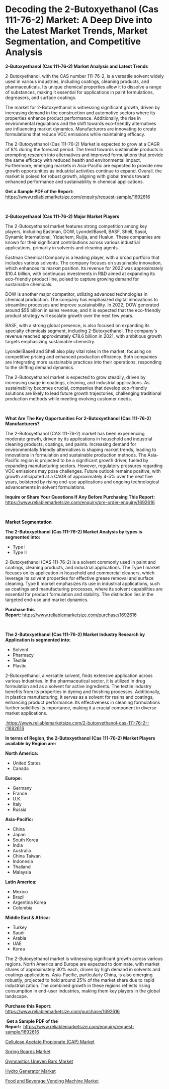 <p><h1>Decoding the 2-Butoxyethanol (Cas 111-76-2) Market: A Deep Dive into the Latest Market Trends, Market Segmentation, and Competitive Analysis</h1></p><p><strong>2-Butoxyethanol (Cas 111-76-2) Market Analysis and Latest Trends</strong></p>
<p><p>2-Butoxyethanol, with the CAS number 111-76-2, is a versatile solvent widely used in various industries, including coatings, cleaning products, and pharmaceuticals. Its unique chemical properties allow it to dissolve a range of substances, making it essential for applications in paint formulations, degreasers, and surface coatings.</p><p>The market for 2-Butoxyethanol is witnessing significant growth, driven by increasing demand in the construction and automotive sectors where its properties enhance product performance. Additionally, the rise in environmental regulations and the shift towards eco-friendly alternatives are influencing market dynamics. Manufacturers are innovating to create formulations that reduce VOC emissions while maintaining efficacy.</p><p>The 2-Butoxyethanol (Cas 111-76-2) Market is expected to grow at a CAGR of 8% during the forecast period. The trend towards sustainable products is prompting research into alternatives and improved formulations that provide the same efficacy with reduced health and environmental impact. Furthermore, emerging markets in Asia-Pacific are expected to provide new growth opportunities as industrial activities continue to expand. Overall, the market is poised for robust growth, aligning with global trends toward enhanced performance and sustainability in chemical applications.</p></p>
<p><strong>Get a Sample PDF of the Report:&nbsp;</strong> <a href="https://www.reliablemarketsize.com/enquiry/request-sample/1692616?utm_campaign=1564&utm_medium=2&utm_source=Github&utm_content=ia&utm_term=20102024&utm_id=2-butoxyethanol-cas-111-76-2">https://www.reliablemarketsize.com/enquiry/request-sample/1692616</a></p>
<p>&nbsp;</p>
<p><strong>2-Butoxyethanol (Cas 111-76-2) Major Market Players</strong></p>
<p><p>The 2-Butoxyethanol market features strong competition among key players, including Eastman, DOW, LyondellBasell, BASF, Shell, Sasol, Dynamic International, Yidachem, Ruijia, and Hualun. These companies are known for their significant contributions across various industrial applications, primarily in solvents and cleaning agents.</p><p>Eastman Chemical Company is a leading player, with a broad portfolio that includes various solvents. The company focuses on sustainable innovation, which enhances its market position. Its revenue for 2022 was approximately $10.4 billion, with continuous investments in R&D aimed at expanding its eco-friendly product line, poised to capture growing demand for sustainable chemicals.</p><p>DOW is another major competitor, utilizing advanced technologies in chemical production. The company has emphasized digital innovations to streamline processes and improve sustainability. In 2022, DOW generated around $55 billion in sales revenue, and it is expected that the eco-friendly product strategy will escalate growth over the next few years.</p><p>BASF, with a strong global presence, is also focused on expanding its specialty chemicals segment, including 2-Butoxyethanol. The company's revenue reached approximately €78.6 billion in 2021, with ambitious growth targets emphasizing sustainable chemistry. </p><p>LyondellBasell and Shell also play vital roles in the market, focusing on competitive pricing and enhanced production efficiency. Both companies are integrating more sustainable practices into their operations, responding to the shifting demand dynamics. </p><p>The 2-Butoxyethanol market is expected to grow steadily, driven by increasing usage in coatings, cleaning, and industrial applications. As sustainability becomes crucial, companies that develop eco-friendly solutions are likely to lead future growth trajectories, challenging traditional production methods while meeting evolving customer needs.</p></p>
<p>&nbsp;</p>
<p><strong>What Are The Key Opportunities For 2-Butoxyethanol (Cas 111-76-2) Manufacturers?</strong></p>
<p><p>The 2-Butoxyethanol (CAS 111-76-2) market has been experiencing moderate growth, driven by its applications in household and industrial cleaning products, coatings, and paints. Increasing demand for environmentally friendly alternatives is shaping market trends, leading to innovations in formulation and sustainable production methods. The Asia-Pacific region is projected to be a significant growth driver, fueled by expanding manufacturing sectors. However, regulatory pressures regarding VOC emissions may pose challenges. Future outlook remains positive, with growth anticipated at a CAGR of approximately 4-5% over the next five years, bolstered by rising end-use applications and ongoing technological advancements in solvent formulations.</p></p>
<p><strong>Inquire or Share Your Questions If Any Before Purchasing This Report:</strong> <a href="https://www.reliablemarketsize.com/enquiry/pre-order-enquiry/1692616?utm_campaign=1564&utm_medium=2&utm_source=Github&utm_content=ia&utm_term=20102024&utm_id=2-butoxyethanol-cas-111-76-2">https://www.reliablemarketsize.com/enquiry/pre-order-enquiry/1692616</a></p>
<p>&nbsp;</p>
<p><strong>Market Segmentation</strong></p>
<p><strong>The 2-Butoxyethanol (Cas 111-76-2) Market Analysis by types is segmented into:</strong></p>
<p><ul><li>Type I</li><li>Type II</li></ul></p>
<p><p>2-Butoxyethanol (CAS 111-76-2) is a solvent commonly used in paint and coatings, cleaning products, and industrial applications. The Type I market focuses on its application in household and commercial cleaners, which leverage its solvent properties for effective grease removal and surface cleaning. Type II market emphasizes its use in industrial applications, such as coatings and manufacturing processes, where its solvent capabilities are essential for product formulation and stability. The distinction lies in the targeted end-use and market dynamics.</p></p>
<p><strong>Purchase this Report:&nbsp;</strong><a href="https://www.reliablemarketsize.com/purchase/1692616?utm_campaign=1564&utm_medium=2&utm_source=Github&utm_content=ia&utm_term=20102024&utm_id=2-butoxyethanol-cas-111-76-2">https://www.reliablemarketsize.com/purchase/1692616</a></p>
<p>&nbsp;</p>
<p><strong>The 2-Butoxyethanol (Cas 111-76-2) Market Industry Research by Application is segmented into:</strong></p>
<p><ul><li>Solvent</li><li>Pharmacy</li><li>Textile</li><li>Plastic</li></ul></p>
<p><p>2-Butoxyethanol, a versatile solvent, finds extensive application across various industries. In the pharmaceutical sector, it is utilized in drug formulation and as a solvent for active ingredients. The textile industry benefits from its properties in dyeing and finishing processes. Additionally, in plastics manufacturing, it serves as a solvent for resins and coatings, enhancing product performance. Its effectiveness in cleaning formulations further solidifies its importance, making it a crucial component in diverse market applications.</p></p>
<p><a href="https://www.reliablemarketsize.com/2-butoxyethanol-cas-111-76-2--r1692616?utm_campaign=1564&utm_medium=2&utm_source=Github&utm_content=ia&utm_term=20102024&utm_id=2-butoxyethanol-cas-111-76-2">&nbsp;https://www.reliablemarketsize.com/2-butoxyethanol-cas-111-76-2--r1692616</a></p>
<p><strong>In terms of Region, the 2-Butoxyethanol (Cas 111-76-2) Market Players available by Region are:</strong></p>
<p>
    <p> <strong> North America: </strong>
        <ul>
            <li>United States</li>
            <li>Canada</li>
        </ul>
        </p> 
    <p> <strong> Europe: </strong>
        <ul>
            <li>Germany</li>
            <li>France</li>
            <li>U.K.</li>
            <li>Italy</li>
            <li>Russia</li>
        </ul>
        </p> 
    <p> <strong> Asia-Pacific: </strong>
        <ul>
            <li>China</li>
            <li>Japan</li>
            <li>South Korea</li>
            <li>India</li>
            <li>Australia</li>
            <li>China Taiwan</li>
            <li>Indonesia</li>
            <li>Thailand</li>
            <li>Malaysia</li>
        </ul>
        </p> 
    <p> <strong> Latin America: </strong>
        <ul>
            <li>Mexico</li>
            <li>Brazil</li>
            <li>Argentina Korea</li>
            <li>Colombia</li>
        </ul>
        </p> 
    <p> <strong> Middle East & Africa: </strong>
        <ul>
            <li>Turkey</li>
            <li>Saudi</li>
            <li>Arabia</li>
            <li>UAE</li>
            <li>Korea</li>
        </ul>
    </p>
    </p>
<p><p>The 2-Butoxyethanol market is witnessing significant growth across various regions. North America and Europe are expected to dominate, with market shares of approximately 30% each, driven by high demand in solvents and coatings applications. Asia-Pacific, particularly China, is also emerging robustly, projected to hold around 25% of the market share due to rapid industrialization. The combined growth in these regions reflects rising consumption in end-user industries, making them key players in the global landscape.</p></p>
<p><strong>Purchase this Report: </strong><a href="https://www.reliablemarketsize.com/purchase/1692616?utm_campaign=1564&utm_medium=2&utm_source=Github&utm_content=ia&utm_term=20102024&utm_id=2-butoxyethanol-cas-111-76-2">https://www.reliablemarketsize.com/purchase/1692616</a></p>
<p>&nbsp;<strong>Get a Sample PDF of the Report:&nbsp;&nbsp;</strong><a href="https://www.reliablemarketsize.com/enquiry/request-sample/1692616?utm_campaign=1564&utm_medium=2&utm_source=Github&utm_content=ia&utm_term=20102024&utm_id=2-butoxyethanol-cas-111-76-2">https://www.reliablemarketsize.com/enquiry/request-sample/1692616</a></p>
<p><strong></strong></p>
<p><p><a href="https://github.com/abbislposival/Market-Research-Report-List-1/blob/main/cellulose-acetate-propionate-cap-market.md?utm_campaign=1564&utm_medium=2&utm_source=Github&utm_content=ia&utm_term=20102024&utm_id=2-butoxyethanol-cas-111-76-2">Cellulose Acetate Propionate (CAP) Market</a></p><p><a href="https://www.linkedin.com/pulse/global-spring-boards-industry-research-report-competitive-landscape-xqrqc?utm_campaign=1564&utm_medium=2&utm_source=Github&utm_content=ia&utm_term=20102024&utm_id=2-butoxyethanol-cas-111-76-2">Spring Boards Market</a></p><p><a href="https://www.linkedin.com/pulse/gymnastics-uneven-bars-market-global-regional-analysis-focus-3pzkc?utm_campaign=1564&utm_medium=2&utm_source=Github&utm_content=ia&utm_term=20102024&utm_id=2-butoxyethanol-cas-111-76-2">Gymnastics Uneven Bars Market</a></p><p><a href="https://www.linkedin.com/pulse/hydro-generator-market-share-size-trends-industry-analysis-zavyc?utm_campaign=1564&utm_medium=2&utm_source=Github&utm_content=ia&utm_term=20102024&utm_id=2-butoxyethanol-cas-111-76-2">Hydro Generator Market</a></p><p><a href="https://www.linkedin.com/pulse/booming-food-beverage-vending-machine-market-sector-hsjxc?utm_campaign=1564&utm_medium=2&utm_source=Github&utm_content=ia&utm_term=20102024&utm_id=2-butoxyethanol-cas-111-76-2">Food and Beverage Vending Machine Market</a></p></p>